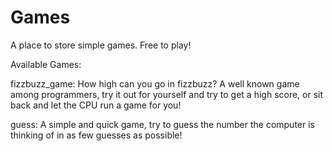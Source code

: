 # Games
A place to store simple games. Free to play!

Available Games:

fizzbuzz_game:
  How high can you go in fizzbuzz? A well known game among programmers, try it out for yourself and try to get a high score, 
  or sit back and let the CPU run a game for you!
  
guess:
  A simple and quick game, try to guess the number the computer is thinking of in as few guesses as possible!

